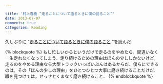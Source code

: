 ```yaml
---

title: '村上春樹 “走ることについて語るときに僕の語ること”'
date: 2013-07-07
comments: true
categories: Reading
---
```


久しぶりに "[走ることについて語るときに僕の語ること](http://www.amazon.co.jp/%E6%9C%AC/dp/416369580X) "を読んだ．

{% blockquote %}
もし忙しいからというだけで走るのをやめたら，間違いなく一生走れなくなってしまう．走り続けるための理由はほんの少ししかないけど，走るのをやめる理由なら大型トラックいっぱいぶんはあるからだ．僕らにできるのは，その「ほんの少しの理由」をひとつひとつ大事に磨き続けることだけだ．暇を見つけては，せっせとくまなく磨き続けること．
{% endblockquote %}




